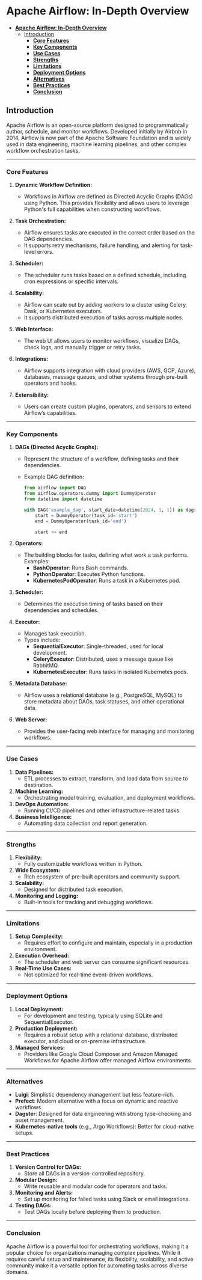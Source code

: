 # **Apache Airflow: In-Depth Overview**

- [**Apache Airflow: In-Depth Overview**](#apache-airflow-in-depth-overview)
  - [Introduction](#introduction)
    - [**Core Features**](#core-features)
    - [**Key Components**](#key-components)
    - [**Use Cases**](#use-cases)
    - [**Strengths**](#strengths)
    - [**Limitations**](#limitations)
    - [**Deployment Options**](#deployment-options)
    - [**Alternatives**](#alternatives)
    - [**Best Practices**](#best-practices)
    - [**Conclusion**](#conclusion)

## Introduction

Apache Airflow is an open-source platform designed to programmatically author, schedule, and monitor workflows. Developed initially by Airbnb in 2014, Airflow is now part of the Apache Software Foundation and is widely used in data engineering, machine learning pipelines, and other complex workflow orchestration tasks.

---

### **Core Features**

1. **Dynamic Workflow Definition:**
   - Workflows in Airflow are defined as Directed Acyclic Graphs (DAGs) using Python. This provides flexibility and allows users to leverage Python's full capabilities when constructing workflows.

2. **Task Orchestration:**
   - Airflow ensures tasks are executed in the correct order based on the DAG dependencies.
   - It supports retry mechanisms, failure handling, and alerting for task-level errors.

3. **Scheduler:**
   - The scheduler runs tasks based on a defined schedule, including cron expressions or specific intervals.

4. **Scalability:**
   - Airflow can scale out by adding workers to a cluster using Celery, Dask, or Kubernetes executors.
   - It supports distributed execution of tasks across multiple nodes.

5. **Web Interface:**
   - The web UI allows users to monitor workflows, visualize DAGs, check logs, and manually trigger or retry tasks.

6. **Integrations:**
   - Airflow supports integration with cloud providers (AWS, GCP, Azure), databases, message queues, and other systems through pre-built operators and hooks.

7. **Extensibility:**
   - Users can create custom plugins, operators, and sensors to extend Airflow’s capabilities.

---

### **Key Components**

1. **DAGs (Directed Acyclic Graphs):**
   - Represent the structure of a workflow, defining tasks and their dependencies.
   - Example DAG definition:

     ```python
     from airflow import DAG
     from airflow.operators.dummy import DummyOperator
     from datetime import datetime

     with DAG('example_dag', start_date=datetime(2024, 1, 1)) as dag:
         start = DummyOperator(task_id='start')
         end = DummyOperator(task_id='end')

         start >> end
     ```

2. **Operators:**
   - The building blocks for tasks, defining what work a task performs. Examples:
     - **BashOperator**: Runs Bash commands.
     - **PythonOperator**: Executes Python functions.
     - **KubernetesPodOperator**: Runs a task in a Kubernetes pod.

3. **Scheduler:**
   - Determines the execution timing of tasks based on their dependencies and schedules.

4. **Executor:**
   - Manages task execution.
   - Types include:
     - **SequentialExecutor**: Single-threaded, used for local development.
     - **CeleryExecutor**: Distributed, uses a message queue like RabbitMQ.
     - **KubernetesExecutor**: Runs tasks in isolated Kubernetes pods.

5. **Metadata Database:**
   - Airflow uses a relational database (e.g., PostgreSQL, MySQL) to store metadata about DAGs, task statuses, and other operational data.

6. **Web Server:**
   - Provides the user-facing web interface for managing and monitoring workflows.

---

### **Use Cases**

1. **Data Pipelines:**
   - ETL processes to extract, transform, and load data from source to destination.
2. **Machine Learning:**
   - Orchestrating model training, evaluation, and deployment workflows.
3. **DevOps Automation:**
   - Running CI/CD pipelines and other infrastructure-related tasks.
4. **Business Intelligence:**
   - Automating data collection and report generation.

---

### **Strengths**

1. **Flexibility:**
   - Fully customizable workflows written in Python.
2. **Wide Ecosystem:**
   - Rich ecosystem of pre-built operators and community support.
3. **Scalability:**
   - Designed for distributed task execution.
4. **Monitoring and Logging:**
   - Built-in tools for tracking and debugging workflows.

---

### **Limitations**

1. **Setup Complexity:**
   - Requires effort to configure and maintain, especially in a production environment.
2. **Execution Overhead:**
   - The scheduler and web server can consume significant resources.
3. **Real-Time Use Cases:**
   - Not optimized for real-time event-driven workflows.

---

### **Deployment Options**

1. **Local Deployment:**
   - For development and testing, typically using SQLite and SequentialExecutor.
2. **Production Deployment:**
   - Requires a robust setup with a relational database, distributed executor, and cloud or on-premise infrastructure.
3. **Managed Services:**
   - Providers like Google Cloud Composer and Amazon Managed Workflows for Apache Airflow offer managed Airflow environments.

---

### **Alternatives**

- **Luigi**: Simplistic dependency management but less feature-rich.
- **Prefect**: Modern alternative with a focus on dynamic and reactive workflows.
- **Dagster**: Designed for data engineering with strong type-checking and asset management.
- **Kubernetes-native tools** (e.g., Argo Workflows): Better for cloud-native setups.

---

### **Best Practices**

1. **Version Control for DAGs:**
   - Store all DAGs in a version-controlled repository.
2. **Modular Design:**
   - Write reusable and modular code for operators and tasks.
3. **Monitoring and Alerts:**
   - Set up monitoring for failed tasks using Slack or email integrations.
4. **Testing DAGs:**
   - Test DAGs locally before deploying them to production.

---

### **Conclusion**

Apache Airflow is a powerful tool for orchestrating workflows, making it a popular choice for organizations managing complex pipelines. While it requires careful setup and maintenance, its flexibility, scalability, and active community make it a versatile option for automating tasks across diverse domains.
